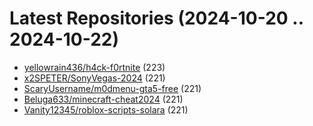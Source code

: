 # Latest Repositories (2024-10-20 .. 2024-10-22)

- [yellowrain436/h4ck-f0rtnite](https://github.com/yellowrain436/h4ck-f0rtnite) (223)
- [x2SPETER/SonyVegas-2024](https://github.com/x2SPETER/SonyVegas-2024) (221)
- [ScaryUsername/m0dmenu-gta5-free](https://github.com/ScaryUsername/m0dmenu-gta5-free) (221)
- [Beluga633/minecraft-cheat2024](https://github.com/Beluga633/minecraft-cheat2024) (221)
- [Vanity12345/roblox-scripts-solara](https://github.com/Vanity12345/roblox-scripts-solara) (221)

